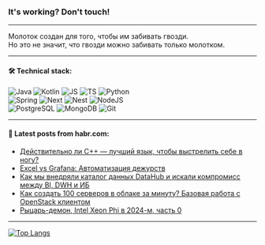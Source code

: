 ### It's working? Don't touch!

---
Молоток создан для того, чтобы им забивать гвозди. <br>
Но это не значит, что гвозди можно забивать только молотком.

---

#### 🛠️ Technical stack:

![Java](https://img.shields.io/badge/Java-informational?logo=Oracle&style=flat&logoColor=white&color=FF4500)
![Kotlin](https://img.shields.io/badge/Kotlin-informational?logo=Kotlin&style=flat&logoColor=white&color=774D97)
![JS](https://img.shields.io/badge/JS-informational?logo=javaScript&style=flat&logoColor=black&color=F7Df1E)
![TS](https://img.shields.io/badge/TypeScript-informational?logo=typeScript&style=flat&logoColor=black&color=017acc)
![Python](https://img.shields.io/badge/Python-informational?logo=Python&style=flat&logoColor=black&color=ffdd54) <br>
![Spring](https://img.shields.io/badge/SpringBoot-informational?logo=SpringBoot&style=flat&logoColor=white&color=6DB33F) 
![Next](https://img.shields.io/badge/Next.js-informational?logo=Next.js&style=flat&logoColor=white&color=3671a1)
![Nest](https://img.shields.io/badge/NestJS-informational?logo=NestJS&style=flat&logoColor=white&color=E0234E)
![NodeJS](https://img.shields.io/badge/NodeJS-informational?logo=node.js&style=flat&logoColor=white&color=70A760) <br>
![PostgreSQL](https://img.shields.io/badge/PostgreSQL-informational?logo=PostgreSQL&style=flat&logoColor=white&color=DAA520)
![MongoDB](https://img.shields.io/badge/MongoDB-informational?logo=MongoDB&style=flat&logoColor=white&color=870000)
![Git](https://img.shields.io/badge/Git-informational?logo=git&style=flat&logoColor=white&color=f74e28)

___

#### 💬 Latest posts from habr.com:

<!-- BLOG-POST-LIST:START -->
- [Действительно ли C++ — лучший язык, чтобы выстрелить себе в ногу?](https://habr.com/ru/companies/kaspersky/articles/787586/?utm_source=habrahabr&utm_medium=rss&utm_campaign=787586)
- [Excel vs Grafana: Автоматизация дежурств](https://habr.com/ru/companies/sravni/articles/789006/?utm_source=habrahabr&utm_medium=rss&utm_campaign=789006)
- [Как мы внедряли каталог данных DataHub и искали компромисс между BI, DWH и ИБ](https://habr.com/ru/companies/sbermarket/articles/788402/?utm_source=habrahabr&utm_medium=rss&utm_campaign=788402)
- [Как создать 100 серверов в облаке за минуту? Базовая работа с OpenStack клиентом](https://habr.com/ru/companies/selectel/articles/788958/?utm_source=habrahabr&utm_medium=rss&utm_campaign=788958)
- [Рыцарь-демон, Intel Xeon Phi в 2024-м, часть 0](https://habr.com/ru/articles/788790/?utm_source=habrahabr&utm_medium=rss&utm_campaign=788790)
<!-- BLOG-POST-LIST:END -->

---
[![Top Langs](https://github-readme-stats-git-master-advtsetting-gmailcom.vercel.app/api/top-langs/?username=zloylis&langs_count=10&hide_title=false&title_color=e6edf3&size_weight=0.5&count_weight=0.5&layout=compact&hide_border=true&theme=dracula)](https://github.com/zloylis)

<!-- ![GitHub stats](https://github-readme-stats-git-master-advtsetting-gmailcom.vercel.app/api?username=zloylis&show_icons=true&hide_border=true&theme=dracula&hide_title=true&include_all_commits=true&count_private=true&hide=contribs&hide_rank=true) -->
